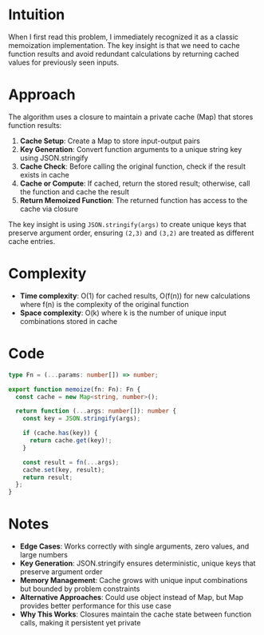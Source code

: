 # Intuition

When I first read this problem, I immediately recognized it as a classic memoization implementation. The key insight is that we need to cache function results and avoid redundant calculations by returning cached values for previously seen inputs.

# Approach

The algorithm uses a closure to maintain a private cache (Map) that stores function results:

1. **Cache Setup**: Create a Map to store input-output pairs
2. **Key Generation**: Convert function arguments to a unique string key using JSON.stringify
3. **Cache Check**: Before calling the original function, check if the result exists in cache
4. **Cache or Compute**: If cached, return the stored result; otherwise, call the function and cache the result
5. **Return Memoized Function**: The returned function has access to the cache via closure

The key insight is using `JSON.stringify(args)` to create unique keys that preserve argument order, ensuring `(2,3)` and `(3,2)` are treated as different cache entries.

# Complexity

- **Time complexity**: O(1) for cached results, O(f(n)) for new calculations where f(n) is the complexity of the original function
- **Space complexity**: O(k) where k is the number of unique input combinations stored in cache

# Code

```ts
type Fn = (...params: number[]) => number;

export function memoize(fn: Fn): Fn {
  const cache = new Map<string, number>();

  return function (...args: number[]): number {
    const key = JSON.stringify(args);

    if (cache.has(key)) {
      return cache.get(key)!;
    }

    const result = fn(...args);
    cache.set(key, result);
    return result;
  };
}
```

# Notes

- **Edge Cases**: Works correctly with single arguments, zero values, and large numbers
- **Key Generation**: JSON.stringify ensures deterministic, unique keys that preserve argument order
- **Memory Management**: Cache grows with unique input combinations but bounded by problem constraints
- **Alternative Approaches**: Could use object instead of Map, but Map provides better performance for this use case
- **Why This Works**: Closures maintain the cache state between function calls, making it persistent yet private
